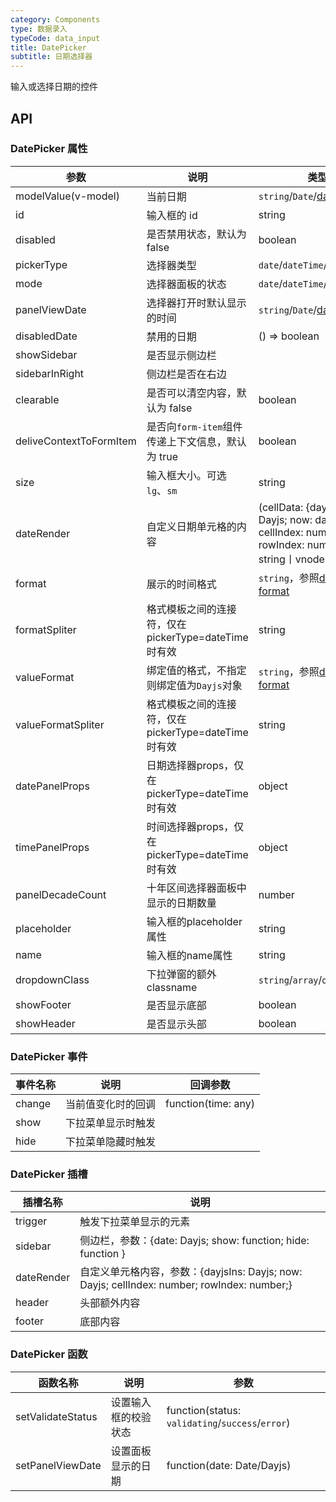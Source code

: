 ```yaml
---
category: Components
type: 数据录入
typeCode: data_input
title: DatePicker
subtitle: 日期选择器
---
```


输入或选择日期的控件

## API

### DatePicker 属性

| 参数                        | 说明                                  | 类型                                                                                              | 默认值        |
|---------------------------|-------------------------------------|-------------------------------------------------------------------------------------------------|------------|
| modelValue(v-model)       | 当前日期                                | `string`/`Date`/[dayjs](https://day.js.org/)                                                    |            |
| id                        | 输入框的 id                             | string                                                                                          |            |
| disabled                  | 是否禁用状态，默认为 false                    | boolean                                                                                         | false      |
| pickerType                  | 选择器类型                               | `date`/`dateTime`/`week`/`month`                                                                | date       |
| mode                  | 选择器面板的状态                            | `date`/`dateTime`/`week`/`month`                                                                |            |
| panelViewDate                  | 选择器打开时默认显示的时间                       | `string`/`Date`/[dayjs](https://day.js.org/)                                                    |            |
| disabledDate                  | 禁用的日期                               | () => boolean                                                                                   |            |
| showSidebar           | 是否显示侧边栏                             |                                                                                                 | false      |
| sidebarInRight           | 侧边栏是否在右边                            |                                                                                                 | false      |
| clearable                 | 是否可以清空内容，默认为 false                  | boolean                                                                                         | false      |
| deliveContextToFormItem   | 是否向`form-item`组件传递上下文信息，默认为 true    | boolean                                                                                         | true       |
| size                      | 输入框大小。可选 `lg`、`sm`                  | string                                                                                          | ``         |
| dateRender                    | 自定义日期单元格的内容                         | (cellData: {dayjsIns: Dayjs; now: dayjs; cellIndex: number; rowIndex: number;}) => string丨vnode |            |  |
| format                    | 展示的时间格式                             | `string`，参照[dayjs format](https://day.js.org/docs/en/parse/string-format)                       | `HH:mm:ss` |  |
| formatSpliter                    | 格式模板之间的连接符，仅在pickerType=dateTime时有效 | string                                                                                          | `' '`      |  |
| valueFormat               | 绑定值的格式，不指定则绑定值为`Dayjs`对象            | `string`，参照[dayjs format](https://day.js.org/docs/en/parse/string-format)                       |            |  |
| valueFormatSpliter               | 格式模板之间的连接符，仅在pickerType=dateTime时有效 | string                                                                                          | `' '`      |  |
| datePanelProps               | 日期选择器props，仅在pickerType=dateTime时有效 | object                                                                                          | {}         |  |
| timePanelProps               | 时间选择器props，仅在pickerType=dateTime时有效 | object                                                                                          | {}         |  |
| panelDecadeCount               | 十年区间选择器面板中显示的日期数量                   | number                                                                                          | 12         |  |
| placeholder               | 输入框的placeholder属性                   | string                                                                                          |            |  |
| name                      | 输入框的name属性                          | string                                                                                          |            |  |
| dropdownClass             | 下拉弹窗的额外classname                    | `string`/`array`/`object`                                                                       |            |  |
| showFooter                | 是否显示底部                              | boolean                                                                                         | false      |  |
| showHeader                | 是否显示头部                              | boolean                                                                                         | false      |  |

### DatePicker 事件

| 事件名称   | 说明        | 回调参数                |
|--------|-----------|---------------------|
| change | 当前值变化时的回调 | function(time: any) |
| show   | 下拉菜单显示时触发 |          |
| hide   | 下拉菜单隐藏时触发 |          |

### DatePicker 插槽

| 插槽名称    | 说明                                                    |
|---------|-------------------------------------------------------|
| trigger | 触发下拉菜单显示的元素                                           |
| sidebar | 侧边栏，参数：{date: Dayjs; show: function; hide: function } |
| dateRender | 自定义单元格内容，参数：{dayjsIns: Dayjs; now: Dayjs; cellIndex: number; rowIndex: number;}                                          |
| header  | 头部额外内容                                                | 
| footer | 底部内容                                                  |          | 

### DatePicker 函数

| 函数名称       | 说明                        | 参数                                               |
|------------|---------------------------|--------------------------------------------------|
| setValidateStatus     | 设置输入框的校验状态 | function(status: `validating`/`success`/`error`) |
| setPanelViewDate     | 设置面板显示的日期 | function(date: Date/Dayjs)                       |

